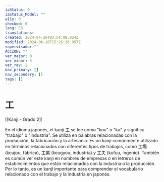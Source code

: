 ```yaml
---
iaStatus: 0
iaStatus_Model: ""
a11y: 0
checked: 0
lang: ES
translations: 
created: 2024-04-18T03:54:08.024Z
modified: 2024-06-10T15:26:26.057Z
supervisado: ""
ACCION: ""
ver_major: 0
ver_minor: 3
ver_rev: 2
nav_primary: []
nav_secondary: []
tags: []
---
```

# 工

[[Kanji - Grado 2]]

En el idioma japonés, el kanji 工 se lee como "kou" o "ku" y significa "trabajo" o "industria". Se utiliza en palabras relacionadas con la producción, la fabricación y la artesanía. Es un kanji comúnmente utilizado en términos relacionados con diferentes tipos de trabajos, como 工場 (koujou, fábrica), 工業 (kougyou, industria) y 工夫 (kufuu, ingenio). También es común ver este kanji en nombres de empresas o en letreros de establecimientos que están relacionados con la industria o la producción. Por lo tanto, es un kanji importante para comprender el vocabulario relacionado con el trabajo y la industria en japonés.
